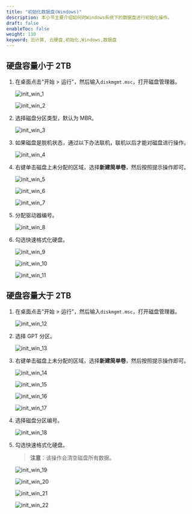 ```yaml
---
title: "初始化数据盘(Windows)"
description: 本小节主要介绍如何对Windows系统下的数据盘进行初始化操作。
draft: false
enableToc: false
weight: 110
keyword: 云计算, 云硬盘,初始化,Windows,数据盘
---
```


##  硬盘容量小于 2TB

1. 在桌面点击"开始 > 运行"，然后输入`diskmgmt.msc`，打开磁盘管理器。

   ![init_win_1](/storage/disk/_images/init_win_1.png)

   ![init_win_2](/storage/disk/_images/init_win_2.png)

2. 选择磁盘分区类型，默认为 MBR。

   ![init_win_3](/storage/disk/_images/init_win_3.png)

3. 如果磁盘是脱机状态，通过以下办法联机，联机以后才能对磁盘进行操作。

   ![init_win_4](/storage/disk/_images/init_win_4.png)

4. 右键单击磁盘上未分配的区域，选择**新建简单卷**，然后按照提示操作即可。

   ![init_win_5](/storage/disk/_images/init_win_5.png)

   ![init_win_6](/storage/disk/_images/init_win_6.png)

   ![init_win_7](/storage/disk/_images/init_win_7.png)

5. 分配驱动器编号。

   ![init_win_8](/storage/disk/_images/init_win_8.png)

6. 勾选快速格式化硬盘。

   ![init_win_9](/storage/disk/_images/init_win_9.png)

   ![init_win_10](/storage/disk/_images/init_win_10.png)

   ![init_win_11](/storage/disk/_images/init_win_11.png)

##  硬盘容量大于 2TB

1. 在桌面点击"开始 > 运行"，然后输入`diskmgmt.msc`，打开磁盘管理器。

   ![init_win_12](/storage/disk/_images/init_win_12.png)

2. 选择 GPT 分区。

   ![init_win_13](/storage/disk/_images/init_win_13.png)

3. 右键单击磁盘上未分配的区域，选择**新建简单卷**，然后按照提示操作即可。

   ![init_win_14](/storage/disk/_images/init_win_14.png)

   ![init_win_15](/storage/disk/_images/init_win_15.png)

   ![init_win_16](/storage/disk/_images/init_win_16.png)

   ![init_win_17](/storage/disk/_images/init_win_17.png)

4. 选择磁盘分区编号。

   ![init_win_18](/storage/disk/_images/init_win_18.png)

5. 勾选快速格式化硬盘。

   > **注意**：该操作会清空磁盘所有数据。

   ![init_win_19](/storage/disk/_images/init_win_19.png)

   ![init_win_20](/storage/disk/_images/init_win_20.png)

   ![init_win_21](/storage/disk/_images/init_win_21.png)

   ![init_win_22](/storage/disk/_images/init_win_22.png)

